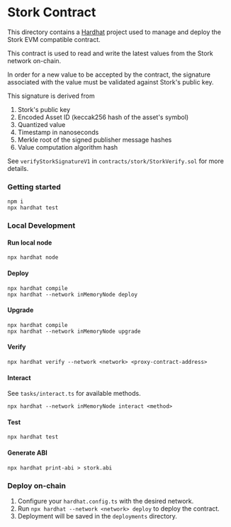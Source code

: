 # Stork Contract

This directory contains a [Hardhat](https://hardhat.org/docs) project used to manage and deploy the Stork EVM compatible contract.

This contract is used to read and write the latest values from the Stork network on-chain.

In order for a new value to be accepted by the contract, the signature associated with the value must be validated against Stork's public key.

This signature is derived from

1. Stork's public key
2. Encoded Asset ID (keccak256 hash of the asset's symbol)
3. Quantized value
4. Timestamp in nanoseconds
5. Merkle root of the signed publisher message hashes
6. Value computation algorithm hash

See `verifyStorkSignatureV1` in `contracts/stork/StorkVerify.sol` for more details.

### Getting started

```
npm i
npx hardhat test
```

### Local Development

#### Run local node

```
npx hardhat node
```

#### Deploy

```
npx hardhat compile
npx hardhat --network inMemoryNode deploy
```

#### Upgrade

```
npx hardhat compile
npx hardhat --network inMemoryNode upgrade
```

#### Verify

```
npx hardhat verify --network <network> <proxy-contract-address>
```

#### Interact

See `tasks/interact.ts` for available methods.

```
npx hardhat --network inMemoryNode interact <method>
```

#### Test

```
npx hardhat test
```

#### Generate ABI

```
npx hardhat print-abi > stork.abi
```

### Deploy on-chain

1. Configure your `hardhat.config.ts` with the desired network.
2. Run `npx hardhat --network <network> deploy` to deploy the contract.
3. Deployment will be saved in the `deployments` directory.
